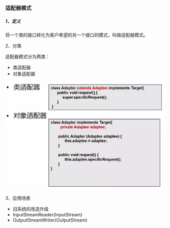 ### 适配器模式

##### 1、定义

将一个类的接口转化为客户希望的另一个接口的模式，叫做适配器模式。

2、分类

适配器模式分为两类：

* 类适配器
* 对象适配器

![](/assets/适配器模式分类.png)

3、应用场景

* 旧系统的改造升级
* InputStreamReader\(InputStream\)
* OutputStreamWriter\(OutputStream\)



